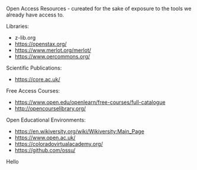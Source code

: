 Open Access Resources - cureated for the sake of exposure to the tools we already have access to.

Libraries:
- z-lib.org
- https://openstax.org/
- https://www.merlot.org/merlot/
- https://www.oercommons.org/


Scientific Publications:
- https://core.ac.uk/


Free Access Courses:
- https://www.open.edu/openlearn/free-courses/full-catalogue
- http://opencourselibrary.org/


Open Educational Environments:
- https://en.wikiversity.org/wiki/Wikiversity:Main_Page
- https://www.open.ac.uk/
- https://coloradovirtualacademy.org/
- https://github.com/ossu/

Hello
